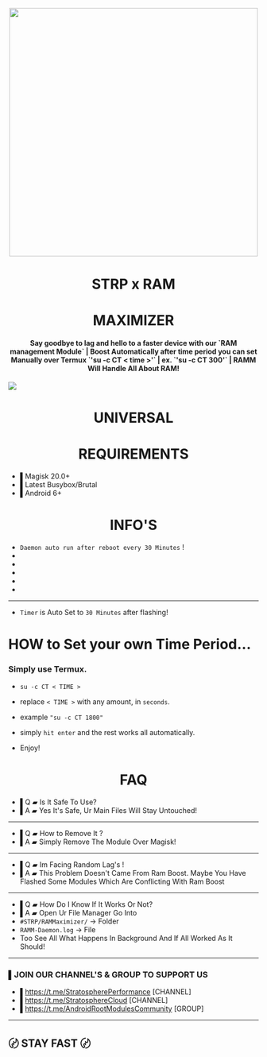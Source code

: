 <p align="center"><a href="https://t.me/AndroidRootModulesCommunity"><img src="https://i.imgur.com/gNrVMgb.jpg" width="500"></a></p>  
<h1 align="center"><b>STRP x RAM</b></h1>
<h1 align="center"><b>MAXIMIZER</b></h1>  
 <h4 align="center">Say goodbye to lag and hello to a faster device with our `RAM management Module` | Boost Automatically after time period you can set Manually over Termux `'su -c CT < time >'` | ex. `'su -c CT 300'` | RAMM Will Handle All About RAM!</h4>

 <a href="https://t.me/AndroidRootModulesCommunity"><img src="https://img.shields.io/badge/Join-Telegram%20Channel-red.svg?logo=Telegram"></a>
 
 <h1 align="center"><b> UNIVERSAL </b></h1>

 <h1 align="center"><b>REQUIREMENTS</b></h1>

- ▌Magisk 20.0+
- ▌Latest Busybox/Brutal
- ▌Android 6+

 <h1 align="center"><b>INFO'S</b></h1>

- `Daemon auto run after reboot every 30 Minutes` !
- 
- 
- 
- 
- 

-------

- `Timer` is Auto Set to `30 Minutes` after flashing!

# HOW to Set your own Time Period...

### Simply use Termux.
- `su -c CT < TIME >`

- replace `< TIME >` with any amount, in `seconds`.

- example `"su -c CT 1800"`
- simply `hit enter` and the rest works all automatically.
- Enjoy!

 <h1 align="center"><b>FAQ</b></h1>

- ▌Q ▰ Is It Safe To Use?
- ▌A ▰ Yes It's Safe, Ur Main Files Will Stay Untouched!
-----

- ▌Q ▰ How to Remove It ?
- ▌A ▰ Simply Remove The Module Over Magisk!
------

- ▌Q ▰ Im Facing Random Lag's !
- ▌A ▰ This Problem Doesn't Came From Ram Boost. Maybe You Have Flashed Some Modules Which Are Conflicting With Ram Boost
------

- ▌Q ▰ How Do I Know If It Works Or Not?
- ▌A ▰ Open Ur File Manager Go Into 
- `#STRP/RAMMaximizer/` -> Folder 
- `RAMM-Daemon.log` -> File 
- Too See All What Happens In Background And If All Worked As It Should!
------

### ▌JOIN OUR CHANNEL'S & GROUP TO SUPPORT US

- ▌https://t.me/StratospherePerformance [CHANNEL]
- ▌https://t.me/StratosphereCloud [CHANNEL]
- ▌https://t.me/AndroidRootModulesCommunity [GROUP]
-----

## 〄 STAY FAST 〄
